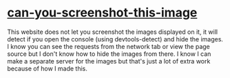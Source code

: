 # [can-you-screenshot-this-image](https://can-you-screenshot-this-image.netlify.app/)
This website does not let you screenshot the images displayed on it, it will detect if you open the console (using devtools-detect) and hide the images. I know you can see the requests from the network tab or view the page source but I don't know how to hide the images from there. I know I can make a separate server for the images but that's just a lot of extra work because of how I made this.
